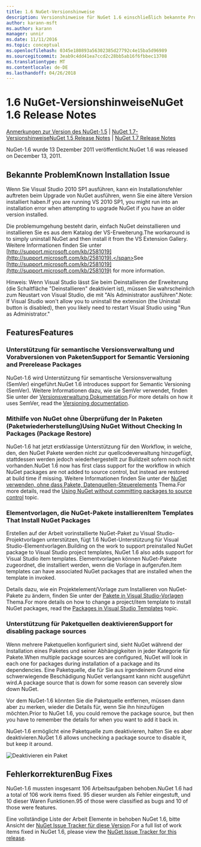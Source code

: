 ```yaml
---
title: 1.6 NuGet-Versionshinweise
description: Versionshinweise für NuGet 1.6 einschließlich bekannte Probleme, Fehlerbehebungen, Funktionen und Archivierung von dcrs Design.
author: karann-msft
ms.author: karann
manager: unnir
ms.date: 11/11/2016
ms.topic: conceptual
ms.openlocfilehash: 0345e180893a56302385d27792c4e15ba5d96989
ms.sourcegitcommit: 3eab9c4dd41ea7ccd2c28bb5ab16f6fbbec13708
ms.translationtype: MT
ms.contentlocale: de-DE
ms.lasthandoff: 04/26/2018
---
```

 # <a name="nuget-16-release-notes"></a><span data-ttu-id="121b9-103">1.6 NuGet-Versionshinweise</span><span class="sxs-lookup"><span data-stu-id="121b9-103">NuGet 1.6 Release Notes</span></span>

<span data-ttu-id="121b9-104">[Anmerkungen zur Version des NuGet-1.5](../release-notes/nuget-1.5.md) | [NuGet 1.7-Versionshinweise](../release-notes/nuget-1.7.md)</span><span class="sxs-lookup"><span data-stu-id="121b9-104">[NuGet 1.5 Release Notes](../release-notes/nuget-1.5.md) | [NuGet 1.7 Release Notes](../release-notes/nuget-1.7.md)</span></span>

<span data-ttu-id="121b9-105">NuGet-1.6 wurde 13 Dezember 2011 veröffentlicht.</span><span class="sxs-lookup"><span data-stu-id="121b9-105">NuGet 1.6 was released on December 13, 2011.</span></span>

## <a name="known-installation-issue"></a><span data-ttu-id="121b9-106">Bekannte Problem</span><span class="sxs-lookup"><span data-stu-id="121b9-106">Known Installation Issue</span></span>
<span data-ttu-id="121b9-107">Wenn Sie Visual Studio 2010 SP1 ausführen, kann ein Installationsfehler auftreten beim Upgrade von NuGet ausführen, wenn Sie eine ältere Version installiert haben.</span><span class="sxs-lookup"><span data-stu-id="121b9-107">If you are running VS 2010 SP1, you might run into an installation error when attempting to upgrade NuGet if you have an older version installed.</span></span>

<span data-ttu-id="121b9-108">Die problemumgehung besteht darin, einfach NuGet deinstallieren und installieren Sie es aus dem Katalog der VS-Erweiterung.</span><span class="sxs-lookup"><span data-stu-id="121b9-108">The workaround is to simply uninstall NuGet and then install it from the VS Extension Gallery.</span></span>  <span data-ttu-id="121b9-109">Weitere Informationen finden Sie unter [http://support.microsoft.com/kb/2581019](http://support.microsoft.com/kb/2581019).</span><span class="sxs-lookup"><span data-stu-id="121b9-109">See [http://support.microsoft.com/kb/2581019](http://support.microsoft.com/kb/2581019) for more information.</span></span>

<span data-ttu-id="121b9-110">Hinweis: Wenn Visual Studio lässt Sie beim Deinstallieren der Erweiterung (die Schaltfläche "Deinstallieren" deaktiviert ist), müssen Sie wahrscheinlich zum Neustart von Visual Studio, die mit "Als Administrator ausführen".</span><span class="sxs-lookup"><span data-stu-id="121b9-110">Note: If Visual Studio won't allow you to uninstall the extension (the Uninstall button is disabled), then you likely need to restart Visual Studio using "Run as Administrator."</span></span>

## <a name="features"></a><span data-ttu-id="121b9-111">Features</span><span class="sxs-lookup"><span data-stu-id="121b9-111">Features</span></span>

### <a name="support-for-semantic-versioning-and-prerelease-packages"></a><span data-ttu-id="121b9-112">Unterstützung für semantische Versionsverwaltung und Vorabversionen von Paketen</span><span class="sxs-lookup"><span data-stu-id="121b9-112">Support for Semantic Versioning and Prerelease Packages</span></span>
<span data-ttu-id="121b9-113">NuGet-1.6 wird Unterstützung für semantische Versionsverwaltung (SemVer) eingeführt.</span><span class="sxs-lookup"><span data-stu-id="121b9-113">NuGet 1.6 introduces support for Semantic Versioning (SemVer).</span></span> <span data-ttu-id="121b9-114">Weitere Informationen dazu, wie sie SemVer verwendet, finden Sie unter der [Versionsverwaltung Dokumentation](../create-packages/prerelease-packages.md).</span><span class="sxs-lookup"><span data-stu-id="121b9-114">For more details on how it uses SemVer, read the [Versioning documentation](../create-packages/prerelease-packages.md).</span></span>

### <a name="using-nuget-without-checking-in-packages-package-restore"></a><span data-ttu-id="121b9-115">Mithilfe von NuGet ohne Überprüfung der In Paketen (Paketwiederherstellung)</span><span class="sxs-lookup"><span data-stu-id="121b9-115">Using NuGet Without Checking In Packages (Package Restore)</span></span>
<span data-ttu-id="121b9-116">NuGet-1.6 hat jetzt erstklassige Unterstützung für den Workflow, in welche, den, den NuGet Pakete werden nicht zur quellcodeverwaltung hinzugefügt, stattdessen werden jedoch wiederhergestellt zur Buildzeit sofern noch nicht vorhanden.</span><span class="sxs-lookup"><span data-stu-id="121b9-116">NuGet 1.6 now has first class support for the workflow in which NuGet packages are not added to source control, but instead are restored at build time if missing.</span></span> <span data-ttu-id="121b9-117">Weitere Informationen finden Sie unter der [NuGet verwenden, ohne dass Pakete, Datenquellen-Steuerelements](../consume-packages/packages-and-source-control.md) Thema.</span><span class="sxs-lookup"><span data-stu-id="121b9-117">For more details, read the [Using NuGet without committing packages to source control](../consume-packages/packages-and-source-control.md) topic.</span></span>

### <a name="item-templates-that-install-nuget-packages"></a><span data-ttu-id="121b9-118">Elementvorlagen, die NuGet-Pakete installieren</span><span class="sxs-lookup"><span data-stu-id="121b9-118">Item Templates That Install NuGet Packages</span></span>
<span data-ttu-id="121b9-119">Erstellen auf der Arbeit vorinstallierte NuGet-Paket zu Visual Studio-Projektvorlagen unterstützen, fügt 1.6 NuGet-Unterstützung für Visual Studio-Elementvorlagen.</span><span class="sxs-lookup"><span data-stu-id="121b9-119">Building on the work to support preinstalled NuGet package to Visual Studio project templates, NuGet 1.6 also adds support for Visual Studio item templates.</span></span> <span data-ttu-id="121b9-120">Elementvorlagen können NuGet-Pakete zugeordnet, die installiert werden, wenn die Vorlage in aufgerufen.</span><span class="sxs-lookup"><span data-stu-id="121b9-120">Item templates can have associated NuGet packages that are installed when the template in invoked.</span></span>

<span data-ttu-id="121b9-121">Details dazu, wie ein Projektelement/Vorlage zum Installieren von NuGet-Pakete zu ändern, finden Sie unter der [Pakete in Visual Studio-Vorlagen](../visual-studio-extensibility/visual-studio-templates.md) Thema.</span><span class="sxs-lookup"><span data-stu-id="121b9-121">For more details on how to change a project/item template to install NuGet packages, read the [Packages in Visual Studio Templates](../visual-studio-extensibility/visual-studio-templates.md) topic.</span></span>

### <a name="support-for-disabling-package-sources"></a><span data-ttu-id="121b9-122">Unterstützung für Paketquellen deaktivieren</span><span class="sxs-lookup"><span data-stu-id="121b9-122">Support for disabling package sources</span></span>
<span data-ttu-id="121b9-123">Wenn mehrere Paketquellen konfiguriert sind, sieht NuGet während der Installation eines Paketes und seiner Abhängigkeiten in jeder Kategorie für Pakete.</span><span class="sxs-lookup"><span data-stu-id="121b9-123">When multiple package sources are configured, NuGet will look in each one for packages during installation of a package and its dependencies.</span></span> <span data-ttu-id="121b9-124">Eine Paketquelle, die für Sie aus irgendeinem Grund eine schwerwiegende Beschädigung NuGet verlangsamt kann nicht ausgeführt wird.</span><span class="sxs-lookup"><span data-stu-id="121b9-124">A package source that is down for some reason can severely slow down NuGet.</span></span>

<span data-ttu-id="121b9-125">Vor dem NuGet-1.6 könnten Sie die Paketquelle entfernen, müssen dann aber zu merken, wieder die Details für, wenn Sie ihn hinzufügen möchten.</span><span class="sxs-lookup"><span data-stu-id="121b9-125">Prior to NuGet 1.6, you could remove the package source, but then you have to remember the details for when you want to add it back in.</span></span>

<span data-ttu-id="121b9-126">NuGet-1.6 ermöglicht eine Paketquelle zum deaktivieren, halten Sie es aber deaktivieren.</span><span class="sxs-lookup"><span data-stu-id="121b9-126">NuGet 1.6 allows unchecking a package source to disable it, but keep it around.</span></span>

![Deaktivieren ein Paket](./media/package-source-with-disabled-source.png)

## <a name="bug-fixes"></a><span data-ttu-id="121b9-128">Fehlerkorrekturen</span><span class="sxs-lookup"><span data-stu-id="121b9-128">Bug Fixes</span></span>
<span data-ttu-id="121b9-129">NuGet-1.6 mussten insgesamt 106 Arbeitsaufgaben behoben.</span><span class="sxs-lookup"><span data-stu-id="121b9-129">NuGet 1.6 had a total of 106 work items fixed.</span></span> <span data-ttu-id="121b9-130">95 dieser wurden als Fehler eingestuft, und 10 dieser Waren Funktionen.</span><span class="sxs-lookup"><span data-stu-id="121b9-130">95 of those were classified as bugs and 10 of those were features.</span></span>

<span data-ttu-id="121b9-131">Eine vollständige Liste der Arbeit Elemente in behoben NuGet 1.6, bitte Ansicht der [NuGet Issue Tracker für diese Version](http://nuget.codeplex.com/workitem/list/advanced?keyword=&status=Closed&type=All&priority=All&release=NuGet%201.6&assignedTo=All&component=All&sortField=Votes&sortDirection=Descending&page=0).</span><span class="sxs-lookup"><span data-stu-id="121b9-131">For a full list of work items fixed in NuGet 1.6, please view the [NuGet Issue Tracker for this release](http://nuget.codeplex.com/workitem/list/advanced?keyword=&status=Closed&type=All&priority=All&release=NuGet%201.6&assignedTo=All&component=All&sortField=Votes&sortDirection=Descending&page=0).</span></span>
